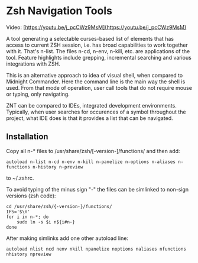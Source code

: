 # Zsh Navigation Tools

Video: [https://youtu.be/j_pcCWz9MsM](https://youtu.be/j_pcCWz9MsM)

A tool generating a selectable curses-based list of elements that has access to current ZSH session, i.e. has broad capabilities to work together with it. That's n-list. The files n-cd, n-env, n-kill, etc. are applications of the tool. Feature highlights include grepping, incremental searching and various integrations with ZSH.

This is an alternative approach to idea of visual shell, when compared to Midnight Commander. Here the command line is the main way the shell is used. From that mode of operation, user call tools that do not require mouse or typing, only navigating. 

ZNT can be compared to IDEs, integrated development environments. Typically, when user searches for occurences of a symbol throughout the project, what IDE does is that it provides a list that can be navigated.

## Installation
Copy all n-\* files to /usr/share/zsh/[-version-]/functions/ and then add:

    autoload n-list n-cd n-env n-kill n-panelize n-options n-aliases n-functions n-history n-preview

to ~/.zshrc.

To avoid typing of the minus sign "-" the files can be simlinked to non-sign versions (zsh code):

    cd /usr/share/zsh/{-version-}/functions/
    IFS='$\n'
    for i in n-*; do
        sudo ln -s $i n${i#n-}
    done

After making simlinks add one other autoload line:

    autoload nlist ncd nenv nkill npanelize noptions naliases nfunctions nhistory npreview
